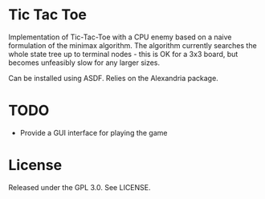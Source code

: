 # Tic Tac Toe

Implementation of Tic-Tac-Toe with a CPU enemy based on a naive formulation of
the minimax algorithm. The algorithm currently searches the whole state tree
up to terminal nodes - this is OK for a 3x3 board, but becomes unfeasibly slow
for any larger sizes.

Can be installed using ASDF. Relies on the Alexandria package.

# TODO

* Provide a GUI interface for playing the game

# License

Released under the GPL 3.0. See LICENSE.
